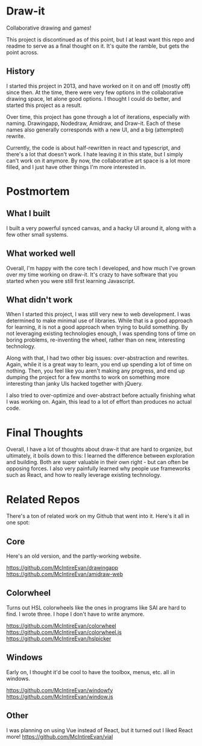 # Draw-it
Collaborative drawing and games!

This project is discontinued as of this point, but I at least want this repo and readme to serve as a final thought on it. It's quite the ramble, but gets the point across.

## History
I started this project in 2013, and have worked on it on and off (mostly off) since then. At the time, there were very few options in the collaborative drawing space, let alone good options. I thought I could do better, and started this project as a result. 

Over time, this project has gone through a lot of iterations, especially with naming. Drawingapp, Nodedraw, Amidraw, and Draw-it. Each of these names also generally corresponds with a new UI, and a big (attempted) rewrite. 

Currently, the code is about half-rewritten in react and typescript, and there's a lot that doesn't work. I hate leaving it in this state, but I simply can't work on it anymore. By now, the collaborative art space is a lot more filled, and I just have other things I'm more interested in.

# Postmortem
## What I built
I built a very powerful synced canvas, and a hacky UI around it, along with a few other small systems.

## What worked well
Overall, I'm happy with the core tech I developed, and how much I've grown over my time working on draw-it. It's crazy to have software that you started when you were still first learning Javascript. 

## What didn't work
When I started this project, I was still very new to web development. I was determined to make minimal use of libraries. While that is a good approach for learning, it is not a good approach when trying to build something. By not leveraging existing technologies enough, I was spending tons of time on boring problems, re-inventing the wheel, rather than on new, interesting technology.

Along with that, I had two other big issues: over-abstraction and rewrites. Again, while it is a great way to learn, you end up spending a lot of time on nothing. Then, you feel like you aren't making any progress, and end up dumping the project for a few months to work on something more interesting than janky UIs hacked together with jQuery.

I also tried to over-optimize and over-abstract before actually finishing what I was working on. Again, this lead to a lot of effort than produces no actual code.

# Final Thoughts
Overall, I have a lot of thoughts about draw-it that are hard to organize, but ultimately, it boils down to this: I learned the difference between exploration and building. Both are super valuable in their own right - but can often be opposing forces. I also very painfully learned why people use frameworks such as React, and how to really leverage existing technology.

# Related Repos
There's a ton of related work on my Github that went into it. Here's it all in one spot:
## Core
Here's an old version, and the partly-working website.

https://github.com/McIntireEvan/drawingapp
https://github.com/McIntireEvan/amidraw-web

## Colorwheel
Turns out HSL colorwheels like the ones in programs like SAI are hard to find. I wrote three. I hope I don't have to write anymore.

https://github.com/McIntireEvan/colorwheel
https://github.com/McIntireEvan/colorwheel.js
https://github.com/McIntireEvan/hslpicker

## Windows
Early on, I thought it'd be cool to have the toolbox, menus, etc. all in windows.

https://github.com/McIntireEvan/windowfy
https://github.com/McIntireEvan/window.js

## Other
I was planning on using Vue instead of React, but it turned out I liked React more!
https://github.com/McIntireEvan/vial

